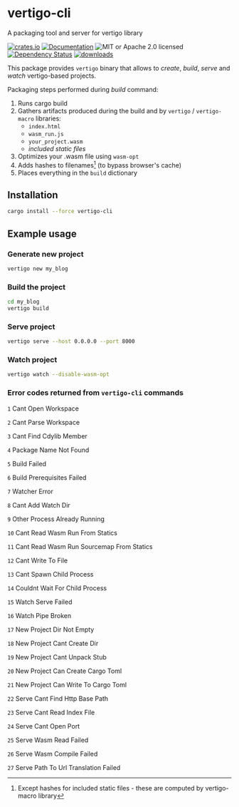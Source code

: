 # vertigo-cli

A packaging tool and server for vertigo library

[![crates.io](https://img.shields.io/crates/v/vertigo-cli)](https://crates.io/crates/vertigo-cli)
[![Documentation](https://docs.rs/vertigo-cli/badge.svg)](https://docs.rs/vertigo-cli)
![MIT or Apache 2.0 licensed](https://img.shields.io/crates/l/vertigo-cli.svg)
[![Dependency Status](https://deps.rs/crate/vertigo-cli/0.3.1/status.svg)](https://deps.rs/crate/vertigo-cli/0.3.1s)
[![downloads](https://img.shields.io/crates/d/vertigo-cli.svg)](https://crates.io/crates/vertigo-cli)

This package provides `vertigo` binary that allows to _create_, _build_, _serve_ and _watch_ vertigo-based projects.

Packaging steps performed during _build_ command:

1. Runs cargo build
2. Gathers artifacts produced during the build and by `vertigo` / `vertigo-macro` libraries:
    - `index.html`
    - `wasm_run.js`
    - `your_project.wasm`
    - _included static files_
3. Optimizes your .wasm file using `wasm-opt`
4. Adds hashes to filenames[^hashes] (to bypass browser's cache)
5. Places everything in the `build` dictionary

## Installation

```sh
cargo install --force vertigo-cli
```

## Example usage

### Generate new project

```sh
vertigo new my_blog
```

### Build the project

```sh
cd my_blog
vertigo build
```

### Serve project

```sh
vertigo serve --host 0.0.0.0 --port 8000
```

### Watch project

```sh
vertigo watch --disable-wasm-opt
```

[^hashes]: Except hashes for included static files - these are computed by vertigo-macro library

### Error codes returned from `vertigo-cli` commands

`1` Cant Open Workspace

`2` Cant Parse Workspace

`3` Cant Find Cdylib Member

`4` Package Name Not Found

`5` Build Failed

`6` Build Prerequisites Failed

`7` Watcher Error

`8` Cant Add Watch Dir

`9` Other Process Already Running

`10` Cant Read Wasm Run From Statics

`11` Cant Read Wasm Run Sourcemap From Statics

`12` Cant Write To File

`13` Cant Spawn Child Process

`14` Couldnt Wait For Child Process

`15` Watch Serve Failed

`16` Watch Pipe Broken

`17` New Project Dir Not Empty

`18` New Project Cant Create Dir

`19` New Project Cant Unpack Stub

`20` New Project Can Create Cargo Toml

`21` New Project Can Write To Cargo Toml

`22` Serve Cant Find Http Base Path

`23` Serve Cant Read Index File

`24` Serve Cant Open Port

`25` Serve Wasm Read Failed

`26` Serve Wasm Compile Failed

`27` Serve Path To Url Translation Failed
